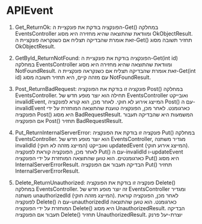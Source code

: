 # APIEvent
1. Get_ReturnOk:
הפונקציה בודקת את פונקציית ה-Get() במחלקה EventsController ומוודאת שהתוצאה שהיא מחזירה היא מסוג OkObjectResult. זאת אומרת שהבדיקה תצליח אם כשנקראה פונקציית ה-Get() תחזיר תשובה מסוג OkObjectResult.

2. GetById_ReturnNotFound:
הפונקציה בודקת את פונקציית ה-Get(int id) במחלקה EventsController ומוודאת שהתוצאה שהיא מחזירה היא מסוג NotFoundResult. זאת אומרת שהבדיקה תצליח אם כשנקראה פונקציית ה-Get(int id) עם מזהה קיים, היא תחזיר תשובה מסוג NotFoundResult.
3. Post_ReturnBadRequest:
פונקציה זו בודקת את הפונקציה Post() במחלקה EventsController. תחילה הוא יוצר מופע חדש של EventsController ואובייקט invalidEvent, המייצג אירוע לא חוקי. לאחר מכן, הוא קורא לפונקציה Post() עם ה-invalidEvent כארגומנט. לאחר מכן, הפונקציה טוענת שהתוצאה המוחזרת על ידי הפונקציה Post() היא מסוג BadRequestResult. המשמעות היא שהבדיקה תעבור אם הפונקציה Post() תחזיר BadRequestResult.

4. Put_ReturnInternalServerError:
פונקציה זו בודקת את הפונקציה Put() במחלקה EventsController. הוא יוצר מופע חדש של EventsController, מגדיר משתנה invalidId (המייצג מזהה לא חוקי) ואובייקט updatedEvent (המייצג אירוע חוקי). לאחר מכן, הפונקציה קוראת לפונקציה Put() עם ה-invalidId ו-updateEvent כארגומנטים. הוא טוען שהתוצאה המוחזרת על ידי הפונקציה Put() היא מסוג InternalServerErrorResult. הבדיקה תעבור אם הפונקציה Put() תחזיר InternalServerErrorResult.

5. Delete_ReturnUnauthorized:
פונקציה זו בודקת את הפונקציה Delete() במחלקה EventsController. זה יוצר מופע חדש של EventsController ומגדיר משתנה unauthorizedId (המייצג מזהה חוקי). לאחר מכן, הפונקציה קוראת לפונקציה Delete() עם ה-unauthorizedId כארגומנט. הוא טוען שהתוצאה המוחזרת על ידי הפונקציה Delete() היא מסוג UnauthorizedResult. הבדיקה תעבור אם הפונקציה Delete() תחזיר UnauthorizedResult.
 יוצרת-יעל פרנק

